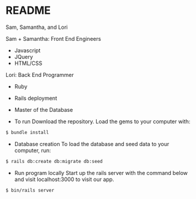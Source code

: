 # README

Sam, Samantha, and Lori

Sam + Samantha: Front End Engineers
* Javascript
* JQuery
* HTML/CSS

Lori: Back End Programmer
* Ruby
* Rails deployment
* Master of the Database

* To run
Download the repository. Load the gems to your computer with: 
```bash
$ bundle install
```

* Database creation
To load the database and seed data to your computer, run: 
```bash
$ rails db:create db:migrate db:seed
```

* Run program locally
Start up the rails server with the command below and visit localhost:3000 to visit our app. 
```bash
$ bin/rails server
```
